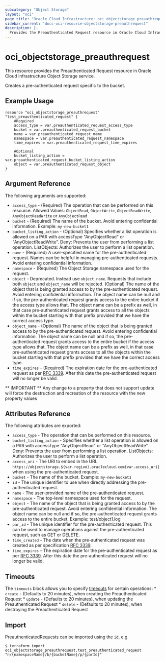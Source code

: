 ```yaml
---
subcategory: "Object Storage"
layout: "oci"
page_title: "Oracle Cloud Infrastructure: oci_objectstorage_preauthrequest"
sidebar_current: "docs-oci-resource-objectstorage-preauthrequest"
description: |-
  Provides the Preauthenticated Request resource in Oracle Cloud Infrastructure Object Storage service
---
```


# oci_objectstorage_preauthrequest
This resource provides the Preauthenticated Request resource in Oracle Cloud Infrastructure Object Storage service.

Creates a pre-authenticated request specific to the bucket.


## Example Usage

```hcl
resource "oci_objectstorage_preauthrequest" "test_preauthenticated_request" {
	#Required
	access_type = var.preauthenticated_request_access_type
	bucket = var.preauthenticated_request_bucket
	name = var.preauthenticated_request_name
	namespace = var.preauthenticated_request_namespace
	time_expires = var.preauthenticated_request_time_expires

	#Optional
	bucket_listing_action = var.preauthenticated_request_bucket_listing_action
	object = var.preauthenticated_request_object
}
```

## Argument Reference

The following arguments are supported:

* `access_type` - (Required) The operation that can be performed on this resource. Allowed Values: `ObjectRead`, `ObjectWrite`, `ObjectReadWrite`, `AnyObjectReadWrite` or `AnyObjectRead`
* `bucket` - (Required) The name of the bucket. Avoid entering confidential information. Example: `my-new-bucket1` 
* `bucket_listing_action` - (Optional) Specifies whether a list operation is allowed on a PAR with accessType "AnyObjectRead" or "AnyObjectReadWrite". Deny: Prevents the user from performing a list operation. ListObjects: Authorizes the user to perform a list operation. 
* `name` - (Required) A user-specified name for the pre-authenticated request. Names can be helpful in managing pre-authenticated requests. Avoid entering confidential information. 
* `namespace` - (Required) The Object Storage namespace used for the request.
* `object` - Deprecated. Instead use `object_name`. Requests that include both `object` and `object_name` will be rejected. (Optional) The name of the object that is being granted access to by the pre-authenticated request. Avoid entering confidential information. The object name can be null and if so, the pre-authenticated request grants access to the entire bucket if the access type allows that. The object name can be a prefix as well, in that case pre-authenticated request grants access to all the objects within the bucket starting with that prefix provided that we have the correct access type.
* `object_name` - (Optional) The name of the object that is being granted access to by the pre-authenticated request. Avoid entering confidential information. The object name can be null and if so, the pre-authenticated request grants access to the entire bucket if the access type allows that. The object name can be a prefix as well, in that case pre-authenticated request grants access to all the objects within the bucket starting with that prefix provided that we have the correct access type.
* `time_expires` - (Required) The expiration date for the pre-authenticated request as per [RFC 3339](https://tools.ietf.org/html/rfc3339). After this date the pre-authenticated request will no longer be valid. 


** IMPORTANT **
Any change to a property that does not support update will force the destruction and recreation of the resource with the new property values

## Attributes Reference

The following attributes are exported:

* `access_type` - The operation that can be performed on this resource.
* `bucket_listing_action` - Specifies whether a list operation is allowed on a PAR with accessType "AnyObjectRead" or "AnyObjectReadWrite". Deny: Prevents the user from performing a list operation. ListObjects: Authorizes the user to perform a list operation. 
* `access_uri` - The URI to embed in the URL `https://objectstorage.${var.region}.oraclecloud.com{var.access_uri}` when using the pre-authenticated request.
* `bucket` - The name of the bucket.  Example: `my-new-bucket1` 
* `id` - The unique identifier to use when directly addressing the pre-authenticated request.
* `name` - The user-provided name of the pre-authenticated request.
* `namespace` - The top-level namespace used for the request.
* `object` - The name of the object that is being granted access to by the pre-authenticated request. Avoid entering confidential information. The object name can be null and if so, the pre-authenticated request grants access to the entire bucket. Example: test/object1.log 
* `par_id` - The unique identifier for the pre-authenticated request. This can be used to manage operations against the pre-authenticated request, such as GET or DELETE.
* `time_created` - The date when the pre-authenticated request was created as per specification [RFC 3339](https://tools.ietf.org/html/rfc3339). 
* `time_expires` - The expiration date for the pre-authenticated request as per [RFC 3339](https://tools.ietf.org/html/rfc3339). After this date the pre-authenticated request will no longer be valid. 

## Timeouts

The `timeouts` block allows you to specify [timeouts](https://registry.terraform.io/providers/oracle/oci/latest/docs/guides/changing_timeouts) for certain operations:
	* `create` - (Defaults to 20 minutes), when creating the Preauthenticated Request
	* `update` - (Defaults to 20 minutes), when updating the Preauthenticated Request
	* `delete` - (Defaults to 20 minutes), when destroying the Preauthenticated Request


## Import

PreauthenticatedRequests can be imported using the `id`, e.g.

```
$ terraform import oci_objectstorage_preauthrequest.test_preauthenticated_request "n/{namespaceName}/b/{bucketName}/p/{parId}" 
```

